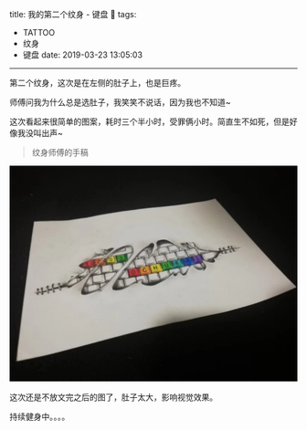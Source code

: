 title: 我的第二个纹身 - 键盘 🎹
tags:
  - TATTOO
  - 纹身
  - 键盘
date: 2019-03-23 13:05:03
---

第二个纹身，这次是在左侧的肚子上，也是巨疼。

师傅问我为什么总是选肚子，我笑笑不说话，因为我也不知道~

这次看起来很简单的图案，耗时三个半小时，受罪俩小时。简直生不如死，但是好像我没叫出声~

> 纹身师傅的手稿

![纹身师傅的手稿](../images/tattoo-keyboard.jpg)

这次还是不放文完之后的图了，肚子太大，影响视觉效果。

持续健身中。。。。